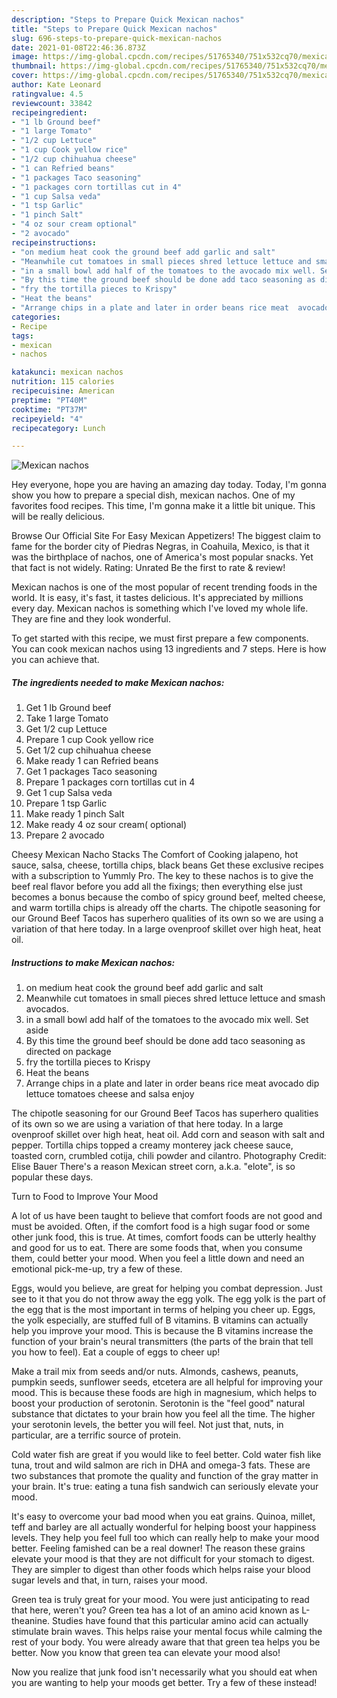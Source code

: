 ```yaml
---
description: "Steps to Prepare Quick Mexican nachos"
title: "Steps to Prepare Quick Mexican nachos"
slug: 696-steps-to-prepare-quick-mexican-nachos
date: 2021-01-08T22:46:36.873Z
image: https://img-global.cpcdn.com/recipes/51765340/751x532cq70/mexican-nachos-recipe-main-photo.jpg
thumbnail: https://img-global.cpcdn.com/recipes/51765340/751x532cq70/mexican-nachos-recipe-main-photo.jpg
cover: https://img-global.cpcdn.com/recipes/51765340/751x532cq70/mexican-nachos-recipe-main-photo.jpg
author: Kate Leonard
ratingvalue: 4.5
reviewcount: 33842
recipeingredient:
- "1 lb Ground beef"
- "1 large Tomato"
- "1/2 cup Lettuce"
- "1 cup Cook yellow rice"
- "1/2 cup chihuahua cheese"
- "1 can Refried beans"
- "1 packages Taco seasoning"
- "1 packages corn tortillas cut in 4"
- "1 cup Salsa veda"
- "1 tsp Garlic"
- "1 pinch Salt"
- "4 oz sour cream optional"
- "2 avocado"
recipeinstructions:
- "on medium heat cook the ground beef add garlic and salt"
- "Meanwhile cut tomatoes in small pieces shred lettuce lettuce and smash avocados."
- "in a small bowl add half of the tomatoes to the avocado mix well. Set aside"
- "By this time the ground beef should be done add taco seasoning as directed on package"
- "fry the tortilla pieces to Krispy"
- "Heat the beans"
- "Arrange chips in a plate and later in order beans rice meat  avocado dip lettuce tomatoes cheese and salsa enjoy"
categories:
- Recipe
tags:
- mexican
- nachos

katakunci: mexican nachos 
nutrition: 115 calories
recipecuisine: American
preptime: "PT40M"
cooktime: "PT37M"
recipeyield: "4"
recipecategory: Lunch

---
```



![Mexican nachos](https://img-global.cpcdn.com/recipes/51765340/751x532cq70/mexican-nachos-recipe-main-photo.jpg)

Hey everyone, hope you are having an amazing day today. Today, I'm gonna show you how to prepare a special dish, mexican nachos. One of my favorites food recipes. This time, I'm gonna make it a little bit unique. This will be really delicious.

Browse Our Official Site For Easy Mexican Appetizers! The biggest claim to fame for the border city of Piedras Negras, in Coahuila, Mexico, is that it was the birthplace of nachos, one of America&#39;s most popular snacks. Yet that fact is not widely. Rating: Unrated Be the first to rate &amp; review!

Mexican nachos is one of the most popular of recent trending foods in the world. It is easy, it's fast, it tastes delicious. It's appreciated by millions every day. Mexican nachos is something which I've loved my whole life. They are fine and they look wonderful.


To get started with this recipe, we must first prepare a few components. You can cook mexican nachos using 13 ingredients and 7 steps. Here is how you can achieve that.

<!--inarticleads1-->

##### The ingredients needed to make Mexican nachos:

1. Get 1 lb Ground beef
1. Take 1 large Tomato
1. Get 1/2 cup Lettuce
1. Prepare 1 cup Cook yellow rice
1. Get 1/2 cup chihuahua cheese
1. Make ready 1 can Refried beans
1. Get 1 packages Taco seasoning
1. Prepare 1 packages corn tortillas cut in 4
1. Get 1 cup Salsa veda
1. Prepare 1 tsp Garlic
1. Make ready 1 pinch Salt
1. Make ready 4 oz sour cream( optional)
1. Prepare 2 avocado


Cheesy Mexican Nacho Stacks The Comfort of Cooking jalapeno, hot sauce, salsa, cheese, tortilla chips, black beans Get these exclusive recipes with a subscription to Yummly Pro. The key to these nachos is to give the beef real flavor before you add all the fixings; then everything else just becomes a bonus because the combo of spicy ground beef, melted cheese, and warm tortilla chips is already off the charts. The chipotle seasoning for our Ground Beef Tacos has superhero qualities of its own so we are using a variation of that here today. In a large ovenproof skillet over high heat, heat oil. 

<!--inarticleads2-->

##### Instructions to make Mexican nachos:

1. on medium heat cook the ground beef add garlic and salt
1. Meanwhile cut tomatoes in small pieces shred lettuce lettuce and smash avocados.
1. in a small bowl add half of the tomatoes to the avocado mix well. Set aside
1. By this time the ground beef should be done add taco seasoning as directed on package
1. fry the tortilla pieces to Krispy
1. Heat the beans
1. Arrange chips in a plate and later in order beans rice meat  avocado dip lettuce tomatoes cheese and salsa enjoy


The chipotle seasoning for our Ground Beef Tacos has superhero qualities of its own so we are using a variation of that here today. In a large ovenproof skillet over high heat, heat oil. Add corn and season with salt and pepper. Tortilla chips topped a creamy monterey jack cheese sauce, toasted corn, crumbled cotija, chili powder and cilantro. Photography Credit: Elise Bauer There&#39;s a reason Mexican street corn, a.k.a. &#34;elote&#34;, is so popular these days. 

Turn to Food to Improve Your Mood


A lot of us have been taught to believe that comfort foods are not good and must be avoided. Often, if the comfort food is a high sugar food or some other junk food, this is true. At times, comfort foods can be utterly healthy and good for us to eat. There are some foods that, when you consume them, could better your mood. When you feel a little down and need an emotional pick-me-up, try a few of these.

Eggs, would you believe, are great for helping you combat depression. Just see to it that you do not throw away the egg yolk. The egg yolk is the part of the egg that is the most important in terms of helping you cheer up. Eggs, the yolk especially, are stuffed full of B vitamins. B vitamins can actually help you improve your mood. This is because the B vitamins increase the function of your brain's neural transmitters (the parts of the brain that tell you how to feel). Eat a couple of eggs to cheer up!

Make a trail mix from seeds and/or nuts. Almonds, cashews, peanuts, pumpkin seeds, sunflower seeds, etcetera are all helpful for improving your mood. This is because these foods are high in magnesium, which helps to boost your production of serotonin. Serotonin is the "feel good" natural substance that dictates to your brain how you feel all the time. The higher your serotonin levels, the better you will feel. Not just that, nuts, in particular, are a terrific source of protein.

Cold water fish are great if you would like to feel better. Cold water fish like tuna, trout and wild salmon are rich in DHA and omega-3 fats. These are two substances that promote the quality and function of the gray matter in your brain. It's true: eating a tuna fish sandwich can seriously elevate your mood. 

It's easy to overcome your bad mood when you eat grains. Quinoa, millet, teff and barley are all actually wonderful for helping boost your happiness levels. They help you feel full too which can really help to make your mood better. Feeling famished can be a real downer! The reason these grains elevate your mood is that they are not difficult for your stomach to digest. They are simpler to digest than other foods which helps raise your blood sugar levels and that, in turn, raises your mood.

Green tea is truly great for your mood. You were just anticipating to read that here, weren't you? Green tea has a lot of an amino acid known as L-theanine. Studies have found that this particular amino acid can actually stimulate brain waves. This helps raise your mental focus while calming the rest of your body. You were already aware that that green tea helps you be better. Now you know that green tea can elevate your mood also!

Now you realize that junk food isn't necessarily what you should eat when you are wanting to help your moods get better. Try a few of these instead!

